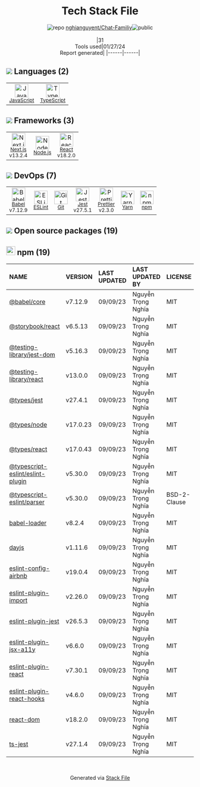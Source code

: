 <!--
&lt;--- Readme.md Snippet without images Start ---&gt;
## Tech Stack
nghianguyent/Chat-Familiy is built on the following main stack:

- [Jest](http://facebook.github.io/jest/) – Javascript Testing Framework
- [Node.js](http://nodejs.org/) – Frameworks (Full Stack)
- [React](https://reactjs.org/) – Javascript UI Libraries
- [JavaScript](https://developer.mozilla.org/en-US/docs/Web/JavaScript) – Languages
- [TypeScript](http://www.typescriptlang.org) – Languages
- [Babel](http://babeljs.io/) – JavaScript Compilers
- [ESLint](http://eslint.org/) – Code Review
- [Yarn](https://yarnpkg.com/) – Front End Package Manager
- [Next.js](https://nextjs.org/) – Frameworks (Full Stack)
- [Prettier](https://prettier.io/) – Code Review

Full tech stack [here](/techstack.md)

&lt;--- Readme.md Snippet without images End ---&gt;

&lt;--- Readme.md Snippet with images Start ---&gt;
## Tech Stack
nghianguyent/Chat-Familiy is built on the following main stack:

- <img width='25' height='25' src='https://img.stackshare.io/service/830/jest.png' alt='Jest'/> [Jest](http://facebook.github.io/jest/) – Javascript Testing Framework
- <img width='25' height='25' src='https://img.stackshare.io/service/1011/n1JRsFeB_400x400.png' alt='Node.js'/> [Node.js](http://nodejs.org/) – Frameworks (Full Stack)
- <img width='25' height='25' src='https://img.stackshare.io/service/1020/OYIaJ1KK.png' alt='React'/> [React](https://reactjs.org/) – Javascript UI Libraries
- <img width='25' height='25' src='https://img.stackshare.io/service/1209/javascript.jpeg' alt='JavaScript'/> [JavaScript](https://developer.mozilla.org/en-US/docs/Web/JavaScript) – Languages
- <img width='25' height='25' src='https://img.stackshare.io/service/1612/bynNY5dJ.jpg' alt='TypeScript'/> [TypeScript](http://www.typescriptlang.org) – Languages
- <img width='25' height='25' src='https://img.stackshare.io/service/2739/-1wfGjNw.png' alt='Babel'/> [Babel](http://babeljs.io/) – JavaScript Compilers
- <img width='25' height='25' src='https://img.stackshare.io/service/3337/Q4L7Jncy.jpg' alt='ESLint'/> [ESLint](http://eslint.org/) – Code Review
- <img width='25' height='25' src='https://img.stackshare.io/service/5848/44mC-kJ3.jpg' alt='Yarn'/> [Yarn](https://yarnpkg.com/) – Front End Package Manager
- <img width='25' height='25' src='https://img.stackshare.io/service/5936/nextjs.png' alt='Next.js'/> [Next.js](https://nextjs.org/) – Frameworks (Full Stack)
- <img width='25' height='25' src='https://img.stackshare.io/service/7035/default_66f265943abed56bcdbfca1c866a4261b1fbb063.jpg' alt='Prettier'/> [Prettier](https://prettier.io/) – Code Review

Full tech stack [here](/techstack.md)

&lt;--- Readme.md Snippet with images End ---&gt;
-->
<div align="center">

# Tech Stack File
![](https://img.stackshare.io/repo.svg "repo") [nghianguyent/Chat-Familiy](https://github.com/nghianguyent/Chat-Familiy)![](https://img.stackshare.io/public_badge.svg "public")
<br/><br/>
|31<br/>Tools used|01/27/24 <br/>Report generated|
|------|------|
</div>

## <img src='https://img.stackshare.io/languages.svg'/> Languages (2)
<table><tr>
  <td align='center'>
  <img width='36' height='36' src='https://img.stackshare.io/service/1209/javascript.jpeg' alt='JavaScript'>
  <br>
  <sub><a href="https://developer.mozilla.org/en-US/docs/Web/JavaScript">JavaScript</a></sub>
  <br>
  <sub></sub>
</td>

<td align='center'>
  <img width='36' height='36' src='https://img.stackshare.io/service/1612/bynNY5dJ.jpg' alt='TypeScript'>
  <br>
  <sub><a href="http://www.typescriptlang.org">TypeScript</a></sub>
  <br>
  <sub></sub>
</td>

</tr>
</table>

## <img src='https://img.stackshare.io/frameworks.svg'/> Frameworks (3)
<table><tr>
  <td align='center'>
  <img width='36' height='36' src='https://img.stackshare.io/service/5936/nextjs.png' alt='Next.js'>
  <br>
  <sub><a href="https://nextjs.org/">Next.js</a></sub>
  <br>
  <sub>v13.2.4</sub>
</td>

<td align='center'>
  <img width='36' height='36' src='https://img.stackshare.io/service/1011/n1JRsFeB_400x400.png' alt='Node.js'>
  <br>
  <sub><a href="http://nodejs.org/">Node.js</a></sub>
  <br>
  <sub></sub>
</td>

<td align='center'>
  <img width='36' height='36' src='https://img.stackshare.io/service/1020/OYIaJ1KK.png' alt='React'>
  <br>
  <sub><a href="https://reactjs.org/">React</a></sub>
  <br>
  <sub>v18.2.0</sub>
</td>

</tr>
</table>

## <img src='https://img.stackshare.io/devops.svg'/> DevOps (7)
<table><tr>
  <td align='center'>
  <img width='36' height='36' src='https://img.stackshare.io/service/2739/-1wfGjNw.png' alt='Babel'>
  <br>
  <sub><a href="http://babeljs.io/">Babel</a></sub>
  <br>
  <sub>v7.12.9</sub>
</td>

<td align='center'>
  <img width='36' height='36' src='https://img.stackshare.io/service/3337/Q4L7Jncy.jpg' alt='ESLint'>
  <br>
  <sub><a href="http://eslint.org/">ESLint</a></sub>
  <br>
  <sub></sub>
</td>

<td align='center'>
  <img width='36' height='36' src='https://img.stackshare.io/service/1046/git.png' alt='Git'>
  <br>
  <sub><a href="http://git-scm.com/">Git</a></sub>
  <br>
  <sub></sub>
</td>

<td align='center'>
  <img width='36' height='36' src='https://img.stackshare.io/service/830/jest.png' alt='Jest'>
  <br>
  <sub><a href="http://facebook.github.io/jest/">Jest</a></sub>
  <br>
  <sub>v27.5.1</sub>
</td>

<td align='center'>
  <img width='36' height='36' src='https://img.stackshare.io/service/7035/default_66f265943abed56bcdbfca1c866a4261b1fbb063.jpg' alt='Prettier'>
  <br>
  <sub><a href="https://prettier.io/">Prettier</a></sub>
  <br>
  <sub>v2.3.0</sub>
</td>

<td align='center'>
  <img width='36' height='36' src='https://img.stackshare.io/service/5848/44mC-kJ3.jpg' alt='Yarn'>
  <br>
  <sub><a href="https://yarnpkg.com/">Yarn</a></sub>
  <br>
  <sub></sub>
</td>

<td align='center'>
  <img width='36' height='36' src='https://img.stackshare.io/service/1120/lejvzrnlpb308aftn31u.png' alt='npm'>
  <br>
  <sub><a href="https://www.npmjs.com/">npm</a></sub>
  <br>
  <sub></sub>
</td>

</tr>
</table>


## <img src='https://img.stackshare.io/group.svg' /> Open source packages (19)</h2>

## <img width='24' height='24' src='https://img.stackshare.io/service/1120/lejvzrnlpb308aftn31u.png'/> npm (19)

|NAME|VERSION|LAST UPDATED|LAST UPDATED BY|LICENSE|VULNERABILITIES|
|:------|:------|:------|:------|:------|:------|
|[@babel/core](https://www.npmjs.com/@babel/core)|v7.12.9|09/09/23|Nguyễn Trọng Nghĩa |MIT|N/A|
|[@storybook/react](https://www.npmjs.com/@storybook/react)|v6.5.13|09/09/23|Nguyễn Trọng Nghĩa |MIT|N/A|
|[@testing-library/jest-dom](https://www.npmjs.com/@testing-library/jest-dom)|v5.16.3|09/09/23|Nguyễn Trọng Nghĩa |MIT|N/A|
|[@testing-library/react](https://www.npmjs.com/@testing-library/react)|v13.0.0|09/09/23|Nguyễn Trọng Nghĩa |MIT|N/A|
|[@types/jest](https://www.npmjs.com/@types/jest)|v27.4.1|09/09/23|Nguyễn Trọng Nghĩa |MIT|N/A|
|[@types/node](https://www.npmjs.com/@types/node)|v17.0.23|09/09/23|Nguyễn Trọng Nghĩa |MIT|N/A|
|[@types/react](https://www.npmjs.com/@types/react)|v17.0.43|09/09/23|Nguyễn Trọng Nghĩa |MIT|N/A|
|[@typescript-eslint/eslint-plugin](https://www.npmjs.com/@typescript-eslint/eslint-plugin)|v5.30.0|09/09/23|Nguyễn Trọng Nghĩa |MIT|N/A|
|[@typescript-eslint/parser](https://www.npmjs.com/@typescript-eslint/parser)|v5.30.0|09/09/23|Nguyễn Trọng Nghĩa |BSD-2-Clause|N/A|
|[babel-loader](https://www.npmjs.com/babel-loader)|v8.2.4|09/09/23|Nguyễn Trọng Nghĩa |MIT|N/A|
|[dayjs](https://www.npmjs.com/dayjs)|v1.11.6|09/09/23|Nguyễn Trọng Nghĩa |MIT|N/A|
|[eslint-config-airbnb](https://www.npmjs.com/eslint-config-airbnb)|v19.0.4|09/09/23|Nguyễn Trọng Nghĩa |MIT|N/A|
|[eslint-plugin-import](https://www.npmjs.com/eslint-plugin-import)|v2.26.0|09/09/23|Nguyễn Trọng Nghĩa |MIT|N/A|
|[eslint-plugin-jest](https://www.npmjs.com/eslint-plugin-jest)|v26.5.3|09/09/23|Nguyễn Trọng Nghĩa |MIT|N/A|
|[eslint-plugin-jsx-a11y](https://www.npmjs.com/eslint-plugin-jsx-a11y)|v6.6.0|09/09/23|Nguyễn Trọng Nghĩa |MIT|N/A|
|[eslint-plugin-react](https://www.npmjs.com/eslint-plugin-react)|v7.30.1|09/09/23|Nguyễn Trọng Nghĩa |MIT|N/A|
|[eslint-plugin-react-hooks](https://www.npmjs.com/eslint-plugin-react-hooks)|v4.6.0|09/09/23|Nguyễn Trọng Nghĩa |MIT|N/A|
|[react-dom](https://www.npmjs.com/react-dom)|v18.2.0|09/09/23|Nguyễn Trọng Nghĩa |MIT|N/A|
|[ts-jest](https://www.npmjs.com/ts-jest)|v27.1.4|09/09/23|Nguyễn Trọng Nghĩa |MIT|N/A|

<br/>
<div align='center'>

Generated via [Stack File](https://github.com/marketplace/stack-file)
